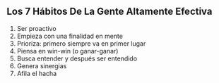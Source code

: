 ## Los 7 Hábitos De La Gente Altamente Efectiva
1. Ser proactivo
2. Empieza con una finalidad en mente
3. Prioriza: primero siempre va en primer lugar
4. Piensa en win-win (o ganar-ganar)
5. Busca entender y después ser entendido
6. Genera sinergias
7. Afila el hacha